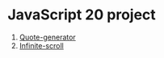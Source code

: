 # JavaScript 20 project

1. [Quote-generator](https://akirap3.github.io/javascript20-projects/quote-generator)
2. [Infinite-scroll](https://akirap3.github.io/javascript20-projects/infinite-scroll)
